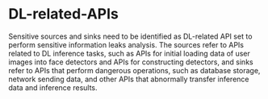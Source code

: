 # DL-related-APIs
Sensitive sources and sinks need to be identified as DL-related API set to perform sensitive information leaks analysis. The sources refer to APIs related to DL inference tasks, such as APIs for initial loading data of user images into face detectors and APIs for constructing detectors, and sinks refer to APIs that perform dangerous operations, such as database storage, network sending data, and other APIs that abnormally transfer inference data and inference results.
